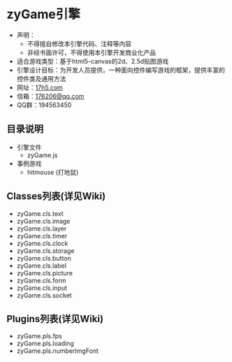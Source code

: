 # zyGame引擎 #
  * 声明： 
    * 不得擅自修改本引擎代码、注释等内容
    * 非经书面许可，不得使用本引擎开发商业化产品
  * 适合游戏类型：基于html5-canvas的2d、2.5d贴图游戏
  * 引擎设计目标：为开发人员提供，一种面向控件编写游戏的框架，提供丰富的控件类及通用方法
  * 网址：[17h5.com](http://17h5.com)
  * 信箱：176206@qq.com
  * QQ群：194563450

## 目录说明 ##
  * 引擎文件
    * zyGame.js
  * 事例游戏
    * hitmouse (打地鼠)
  
## Classes列表(详见Wiki) ##
  * zyGame.cls.text
  *	zyGame.cls.image
  *	zyGame.cls.layer
  *	zyGame.cls.timer
  *	zyGame.cls.clock
  *	zyGame.cls.storage
  *	zyGame.cls.button
  *	zyGame.cls.label
  *	zyGame.cls.picture
  *	zyGame.cls.form
  *	zyGame.cls.input
  *	zyGame.cls.socket
  
## Plugins列表(详见Wiki) ##
  * zyGame.pls.fps
  *	zyGame.pls.loading
  *	zyGame.pls.numberImgFont